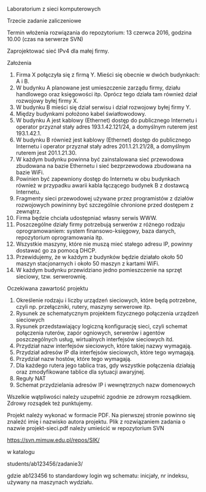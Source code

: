 Laboratorium z sieci komputerowych

Trzecie zadanie zaliczeniowe

Termin włożenia rozwiązania do repozytorium:
13 czerwca 2016, godzina 10.00 (czas na serwerze SVN)

Zaprojektować sieć IPv4 dla małej firmy.

Założenia

1. Firma X połączyła się z firmą Y. Mieści się obecnie w dwóch budynkach: A i B.
2. W budynku A planowane jest umieszczenie zarządu firmy, działu handlowego
oraz księgowości itp. Oprócz tego działa tam również dział rozwojowy byłej firmy X.
3. W budynku B mieści się dział serwisu i dział rozwojowy byłej firmy Y.
4. Między budynkami położono kabel światłowodowy.
5. W budynku A jest kablowy (Ethernet) dostęp do publicznego Internetu
i operator przyznał stały adres 193.1.42.121/24, a domyślnym ruterem
jest 193.1.42.1.
5. W budynku B również jest kablowy (Ethernet) dostęp do publicznego Internetu
i operator przyznał stały adres 201.1.21.21/28, a domyślnym ruterem
jest 201.1.21.30.
6. W każdym budynku powinna być zainstalowana sieć przewodowa zbudowana
na bazie Ethernetu i sieć bezprzewodowa zbudowana na bazie WiFi.
7. Powinien być zapewniony dostęp do Internetu w obu budynkach również 
w przypadku awarii kabla łączącego budynek B z dostawcą Internetu.
8. Fragmenty sieci przewodowej używane przez programistów z działów
rozwojowych powininny być szczególnie chronione przed dostępem z zewnątrz.
9. Firma będzie chciała udostępniać własny serwis WWW.
10. Poszczególne działy firmy potrzebują serwerów z różnego rodzaju
oprogramowaniem: system finansowo-księgowy, baza danych, repozytorium
oprogramowania itp.
11. Wszystkie maszyny, które nie muszą mieć stałego adresu IP, powinny
dostawać go za pomocą DHCP.
12. Przewidujemy, że w każdym z budynków będzie działało około 50
maszyn stacjonarnych i około 50 maszyn z kartami WiFi.
13. W każdym budynku przewidziano jedno pomieszczenie na sprzęt
sieciowy, tzw. serwerownię.

Oczekiwana zawartość projektu

1. Określenie rodzaju i liczby urządzeń sieciowych, które będą
potrzebne, czyli np. przełączniki, rutery, maszyny serwerowe itp.
2. Rysunek ze schematycznym projektem fizycznego połączenia urządzeń
sieciowych
3. Rysunek przedstawiający logiczną konfigurację sieci, czyli schemat
połączenia ruterów, zapór ogniowych, serwerów i agentów poszczególnych
usług, wirtualnych interfejsów sieciowych itd.
4. Przydział nazw interfejsów sieciowych, które takiej nazwy wymagają.
5. Przydział adresów IP dla interfejsów sieciowych, które tego wymagają.
6. Przydział nazw hostów, które tego wymagają.
7. Dla każdego rutera jego tablica tras, gdy wszystkie połączenia działają
oraz zmodyfikowane tablice dla sytuacji awaryjnej.
8. Reguły NAT
9. Schemat przydzielania adresów IP i wewnętrznych nazw domenowych

Wszelkie wątpliwości należy uzupełnić zgodnie ze zdrowym rozsądkiem.
Zdrowy rozsądek też punktujemy.

Projekt należy wykonać w formacie PDF. Na pierwszej stronie powinno się
znaleźć imię i nazwisko autora projektu. Plik z rozwiązaniem zadania
o nazwie projekt-sieci.pdf należy umieścić w repozytorium SVN

https://svn.mimuw.edu.pl/repos/SIK/

w katalogu

students/ab123456/zadanie3/

gdzie ab123456 to standardowy login wg schematu: inicjały, nr indeksu,
używany na maszynach wydziału.
